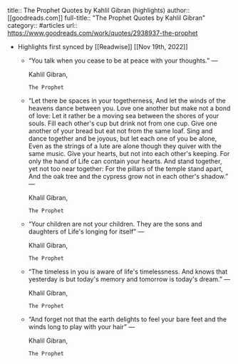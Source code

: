 title:: The Prophet Quotes by Kahlil Gibran (highlights)
author:: [[goodreads.com]]
full-title:: "The Prophet Quotes by Kahlil Gibran"
category:: #articles
url:: https://www.goodreads.com/work/quotes/2938937-the-prophet

- Highlights first synced by [[Readwise]] [[Nov 19th, 2022]]
	- “You talk when you cease to be at peace with your thoughts.”
	    ―
	  
	    Kahlil Gibran,
	  
	    
	      The Prophet
	- “Let there be spaces in your togetherness, And let the winds of the heavens dance between you. Love one another but make not a bond of love: Let it rather be a moving sea between the shores of your souls. Fill each other's cup but drink not from one cup. Give one another of your bread but eat not from the same loaf. Sing and dance together and be joyous, but let each one of you be alone, Even as the strings of a lute are alone though they quiver with the same music. Give your hearts, but not into each other's keeping. For only the hand of Life can contain your hearts. And stand together, yet not too near together: For the pillars of the temple stand apart, And the oak tree and the cypress grow not in each other's shadow.”
	    ―
	  
	    Khalil Gibran,
	  
	    
	      The Prophet
	- “Your children are not your children. They are the sons and daughters of Life's longing for itself”
	    ―
	  
	    Khalil Gibran,
	  
	    
	      The Prophet
	- “The timeless in you is aware of life's timelessness. And knows that yesterday is but today's memory and tomorrow is today's dream.”
	    ―
	  
	    Khalil Gibran,
	  
	    
	      The Prophet
	- “And forget not that the earth delights to feel your bare feet and the winds long to play with your hair”
	    ―
	  
	    Khalil Gibran,
	  
	    
	      The Prophet